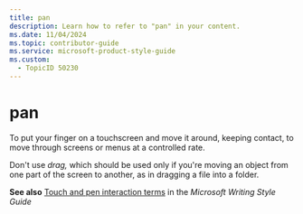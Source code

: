 ```yaml
---
title: pan
description: Learn how to refer to "pan" in your content.
ms.date: 11/04/2024
ms.topic: contributor-guide
ms.service: microsoft-product-style-guide
ms.custom:
  - TopicID 50230
---
```



# pan

To put your finger on a touchscreen and move it around, keeping contact, to move through screens or menus at a controlled rate.  

Don't use *drag,* which should be used only if you're moving an object from one part of the screen to another, as in dragging a file into a folder.

**See also** [Touch and pen interaction terms](/style-guide/a-z-word-list-term-collections/term-collections/touch-pen-interaction-terms) in the *Microsoft Writing Style Guide*